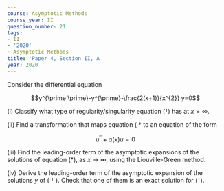 ```yaml
---
course: Asymptotic Methods
course_year: II
question_number: 21
tags:
- II
- '2020'
- Asymptotic Methods
title: 'Paper 4, Section II, A '
year: 2020
---
```




Consider the differential equation

$$y^{\prime \prime}-y^{\prime}-\frac{2(x+1)}{x^{2}} y=0$$

(i) Classify what type of regularity/singularity equation $(\dagger)$ has at $x=\infty$.

(ii) Find a transformation that maps equation ( $\dagger$ to an equation of the form

$$u^{\prime \prime}+q(x) u=0$$

(iii) Find the leading-order term of the asymptotic expansions of the solutions of equation $(*)$, as $x \rightarrow \infty$, using the Liouville-Green method.

(iv) Derive the leading-order term of the asymptotic expansion of the solutions $y$ of ( $\dagger$ ). Check that one of them is an exact solution for $(\dagger)$.